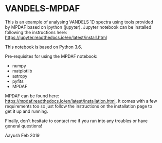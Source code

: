 # VANDELS-MPDAF
This is an example of analysing VANDELS 1D spectra using tools provided by MPDAF based on ipython (jupyter). Jupyter notebook can be installed following the instructions here: https://jupyter.readthedocs.io/en/latest/install.html

This notebook is based on Python 3.6.

Pre-requisites for using the MPDAF notebook:
- numpy
- matplotlib
- astropy
- pyfits
- MPDAF

MPDAF can be found here: https://mpdaf.readthedocs.io/en/latest/installation.html. It comes with a few requirements too so just follow the instructions on the installation page to get it up and running.

Finally, don't hesitate to contact me if you run into any troubles or have general questions!

Aayush
Feb 2019
